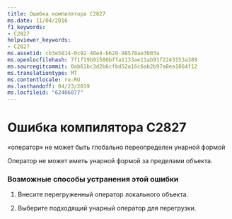 ```yaml
---
title: Ошибка компилятора C2827
ms.date: 11/04/2016
f1_keywords:
- C2827
helpviewer_keywords:
- C2827
ms.assetid: cb3e5814-0c92-40e4-b620-98578ae3003a
ms.openlocfilehash: 7f1f19b91580bffa1133ae11ab91f2243153a389
ms.sourcegitcommit: 0ab61bc3d2b6cfbd52a16c6ab2b97a8ea1864f12
ms.translationtype: MT
ms.contentlocale: ru-RU
ms.lasthandoff: 04/23/2019
ms.locfileid: "62406877"
---
```

# <a name="compiler-error-c2827"></a>Ошибка компилятора C2827

«оператор» не может быть глобально переопределен унарной формой

Оператор не может иметь унарной формой за пределами объекта.

### <a name="to-fix-by-using-the-following-possible-solutions"></a>Возможные способы устранения этой ошибки

1. Внесите перегруженный оператор локального объекта.

1. Выберите подходящий унарный оператор для перегрузки.